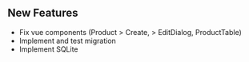 ## New Features
- Fix vue components (Product > Create, > EditDialog, ProductTable)
- Implement and test migration
- Implement SQLite